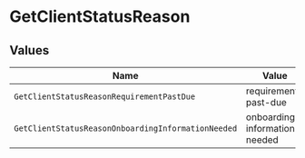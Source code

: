 # GetClientStatusReason


## Values

| Name                                               | Value                                              |
| -------------------------------------------------- | -------------------------------------------------- |
| `GetClientStatusReasonRequirementPastDue`          | requirement-past-due                               |
| `GetClientStatusReasonOnboardingInformationNeeded` | onboarding-information-needed                      |